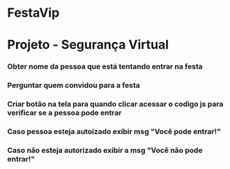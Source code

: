 # FestaVip

# Projeto - Segurança Virtual

### Obter nome da pessoa que está tentando entrar na festa
### Perguntar quem convidou para a festa
### Criar botão na tela para quando clicar acessar o codigo js para verificar se a pessoa pode entrar
### Caso pessoa esteja autoizado exibir msg "Você pode entrar!"
### Caso não esteja autorizado exibir a msg "Você não pode entrar!"